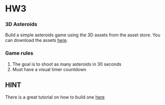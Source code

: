 ﻿# HW3
### 3D Asteroids
Build a simple asteroids game using the 3D assets from the asset store. You can download the assets [here](https://assetstore.unity.com/packages/3d/environments/asteroids-pack-84988).

### Game rules

 1. The goal is to shoot as many asteroids in 30 seconds
 2. Must have a visual timer countdown

## HINT
There is a great tutorial on how to build one [here](https://unity3d.com/learn/tutorials/s/space-shooter-tutorial)
